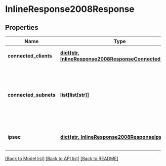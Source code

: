 # InlineResponse2008Response

## Properties
Name | Type | Description | Notes
------------ | ------------- | ------------- | -------------
**connected_clients** | [**dict(str, InlineResponse2008ResponseConnectedClients)**](InlineResponse2008ResponseConnectedClients.md) | clients keyed by ip address | [optional] 
**connected_subnets** | **list[list[str]]** | Array of arrays with each element of length 2 representing [network, subnet mask] | [optional] 
**ipsec** | [**dict(str, InlineResponse2008ResponseIpsec)**](InlineResponse2008ResponseIpsec.md) | IPSEC tunnels keyed by tunnel ID | [optional] 

[[Back to Model list]](../README.md#documentation-for-models) [[Back to API list]](../README.md#documentation-for-api-endpoints) [[Back to README]](../README.md)


